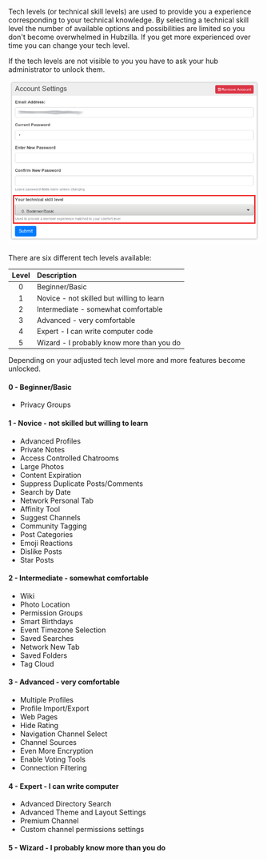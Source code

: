 Tech levels (or technical skill levels) are used to provide you a experience corresponding to your technical knowledge. By selecting a technical skill level the number of available options and possibilities are limited so you don't become overwhelmed in Hubzilla. If you get more experienced over time you can change your tech level.

If the tech levels are not visible to you you have to ask your hub administrator to unlock them.

![Account Settings](./assets/account_settings_1.png)

There are six different tech levels available:

| Level | Description |
| :-: | :- |
| 0 | Beginner/Basic |
| 1 | Novice - not skilled but willing to learn |
| 2 | Intermediate - somewhat comfortable |
| 3 | Advanced - very comfortable |
| 4 | Expert - I can write computer code |
| 5 | Wizard - I probably know more than you do |

Depending on your adjusted tech level more and more features become unlocked.

#### 0 - Beginner/Basic
- Privacy Groups

#### 1 - Novice - not skilled but willing to learn
- Advanced Profiles
- Private Notes
- Access Controlled Chatrooms
- Large Photos
- Content Expiration
- Suppress Duplicate Posts/Comments
- Search by Date
- Network Personal Tab
- Affinity Tool
- Suggest Channels
- Community Tagging
- Post Categories
- Emoji Reactions
- Dislike Posts
- Star Posts

#### 2 - Intermediate - somewhat comfortable
- Wiki
- Photo Location
- Permission Groups
- Smart Birthdays
- Event Timezone Selection
- Saved Searches
- Network New Tab
- Saved Folders
- Tag Cloud

#### 3 - Advanced - very comfortable
- Multiple Profiles
- Profile Import/Export
- Web Pages
- Hide Rating
- Navigation Channel Select
- Channel Sources
- Even More Encryption
- Enable Voting Tools
- Connection Filtering

#### 4 - Expert - I can write computer
- Advanced Directory Search
- Advanced Theme and Layout Settings
- Premium Channel
- Custom channel permissions settings

#### 5 - Wizard - I probably know more than you do
